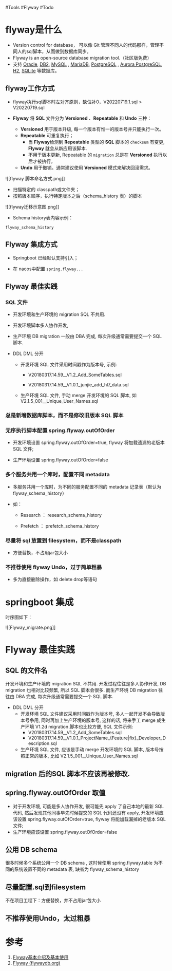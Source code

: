 #Tools #Flyway #Todo 
# flyway是什么

- Version control for database， 可以像 Git 管理不同人的代码那样，管理不同人的sql脚本，从而做到数据库同步。
-   Flyway is an open-source database migration tool.（社区版免费）
-   支持 [Oracle](https://flywaydb.org/documentation/database/oracle), [DB2](https://flywaydb.org/documentation/database/db2), [MySQL](https://flywaydb.org/documentation/database/mysql) , [MariaDB](https://flywaydb.org/documentation/database/mariadb), [PostgreSQL](https://flywaydb.org/documentation/database/postgresql) , [Aurora PostgreSQL](https://flywaydb.org/documentation/database/aurora-postgresql), [H2](https://flywaydb.org/documentation/database/h2), [SQLite](https://flywaydb.org/documentation/database/sqlite) 等数据库。
    

## flyway工作方式

-   flyway执行sql脚本时左对齐原则，缺位补0，V20220719.1.sql > V20220719.sql

-   **Flyway** 将 **SQL** 文件分为 **Versioned** 、**Repeatable** 和 **Undo** 三种：
    -   **Versioned** 用于版本升级, 每一个版本有惟一的版本号并只能执行一次。
    -   **Repeatable** 可重复执行；
        -   当 **Flyway**检测到 **Repeatable** 类型的 **SQL** 脚本的 `checksum` 有变更, **Flyway** 就会从新应用该脚本.
        -   不用于版本更新, Repeatable 的 `migration` 总是在 **Versioned** 执行以后才被执行。
    -   **Undo** 用于撤销。通常建议使用 **Versioned** 模式来解决回滚需求。
        
![[flyway 脚本命名方式.png]]

-   扫描特定的 classpath或文件夹；
-   按照版本顺序，执行特定版本之后（schema_history 表）的脚本

![[flyway迁移示意图.png]]

-   Schema history表内容示例：

`flyway_schema_history`


## Flyway 集成方式

-   Springboot 已经默认支持引入；
    

-   在 nacos中配置 `spring.flyway...`
    

## Flyway 最佳实践

### SQL 文件

-   开发环境和生产环境的 migration SQL 不共用.
    

-   开发环境脚本多人协作开发,
    

-   生产环境 DB migration 一般由 DBA 完成, 每次升级通常需要提交一个 SQL 脚本.
    

-   DDL DML 分开
    
    -   开发环境 SQL 文件采用时间戳作为版本号, 示例:
        
        -   V20180317.14.59__V1.2_Add_SomeTables.sql
            
        -   V20180317.14.59__V1.0.1_junjie_add_hl7_data.sql
            
    -   生产环境 SQL 文件, 手动 merge 开发环境的 SQL 脚本, 如 V2.1.5_001__Unique_User_Names.sql
        

### 总是新增数据库脚本，而不是修改旧版本 SQL 脚本

### 无序执行脚本配置 spring.flyway.outOfOrder

-   开发环境设置 spring.flyway.outOfOrder=true, flyway 将加载遗漏的老版本 SQL 文件;
    

-   生产环境设置 spring.flyway.outOfOrder=false
    

### 多个服务共用一个库时，配置不同 metadata

-   多服务共用一个库时，为不同的服务配置不同的 metadata 记录表（默认为 flyway_schema_history）
    

-   如：
    
    -   Research ： research_schema_history
        
    -   Prefetch ： prefetch_schema_history
        

### 尽量将 sql 放置到 filesystem，而不是classpath

-   方便替换，不占用jar包大小
    

### 不推荐使用 flyway Undo，过于简单粗暴

-   多为直接删除操作，如 delete drop等语句

# springboot 集成
时序图如下：


![[Flyway_migrate.png]]



# Flyway 最佳实践

## SQL 的文件名

开发环境和生产环境的 migration SQL 不共用. 开发过程往往是多人协作开发, DB migration 也相对比较频繁, 所以 SQL 脚本会很多. 而生产环境 DB migration 往往由 DBA 完成, 每次升级通常需要提交一个 SQL 脚本.

-   DDL DML 分开
    -   开发环境 SQL 文件建议采用时间戳作为版本号, 多人一起开发不会导致版本号争用, 同时再加上生产环境的版本号, 这样的话, 将来手工 merge 成生产环境 V1.2d migration 脚本也比较方便, SQL 文件示例:
        -   V20180317.14.59__V1.2_Add_SomeTables.sql
        -   V20180317.14.59__V1.0.1_ProjectName_{Feature|fix}_Developer_Description.sql
    -   生产环境 SQL 文件, 应该是手动 merge 开发环境的 SQL 脚本, 版本号按照正常的版本, 比如 V2.1.5_001__Unique_User_Names.sql
        

## migration 后的SQL 脚本不应该再被修改.

## spring.flyway.outOfOrder 取值

-   对于开发环境, 可能是多人协作开发, 很可能先 apply 了自己本地的最新 SQL 代码, 然后发现其他同事早先时候提交的 SQL 代码还没有 apply, 开发环境应该设置 spring.flyway.outOfOrder=true, flyway 将能加载漏掉的老版本 SQL 文件;
-   生产环境应该设置 spring.flyway.outOfOrder=false
    

## 公用 DB schema

很多时候多个系统公用一个 DB schema , 这时候使用 spring.flyway.table 为不同的系统设置不同的 metadata 表, 缺省为 flyway_schema_history

## 尽量配置.sql到filesystem
不在项目工程下：方便替换，并不占用jar包大小

## 不推荐使用Undo，太过粗暴


# 参考
1. [Flyway基本介绍及基本使用](https://developer.aliyun.com/article/842712)
2. [Flyway (flywaydb.org)](https://flywaydb.org/)
